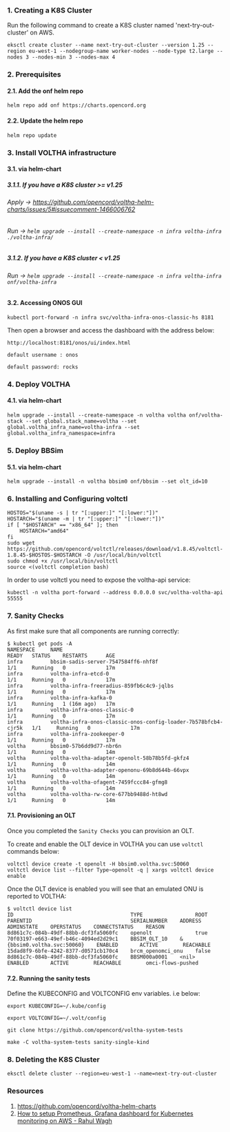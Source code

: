 ### 1. Creating a K8S Cluster

Run the following command to create a K8S cluster named 'next-try-out-cluster' on AWS.

```eksctl create cluster --name next-try-out-cluster --version 1.25 --region eu-west-1 --nodegroup-name worker-nodes --node-type t2.large --nodes 3 --nodes-min 3 --nodes-max 4```

### 2. Prerequisites


#### 2.1. Add the onf helm repo
```helm repo add onf https://charts.opencord.org```
#### 2.2. Update the helm repo 
```helm repo update```


### 3. Install VOLTHA infrastructure

#### 3.1. via helm-chart
##### 3.1.1. If you have a K8S cluster >= v1.25
###### Apply ->  https://github.com/opencord/voltha-helm-charts/issues/5#issuecomment-1466006762 
###### Run -> ```helm upgrade --install --create-namespace -n infra voltha-infra ./voltha-infra/```
##### 3.1.2. If you have a K8S cluster < v1.25
###### Run -> ```helm upgrade --install --create-namespace -n infra voltha-infra onf/voltha-infra```

#### 3.2. Accessing ONOS GUI
```kubectl port-forward -n infra svc/voltha-infra-onos-classic-hs 8181```

Then open a browser and access the dashboard with the address below:

```http://localhost:8181/onos/ui/index.html```

```default username : onos```

```default password: rocks```


### 4. Deploy VOLTHA

#### 4.1. via helm-chart
```helm upgrade --install --create-namespace -n voltha voltha onf/voltha-stack --set global.stack_name=voltha --set global.voltha_infra_name=voltha-infra --set  global.voltha_infra_namespace=infra```


### 5. Deploy BBSim

#### 5.1. via helm-chart
```helm upgrade --install -n voltha bbsim0 onf/bbsim --set olt_id=10```

### 6. Installing and Configuring voltctl

```
HOSTOS="$(uname -s | tr "[:upper:]" "[:lower:"])"
HOSTARCH="$(uname -m | tr "[:upper:]" "[:lower:"])"
if [ "$HOSTARCH" == "x86_64" ]; then
    HOSTARCH="amd64"
fi
sudo wget https://github.com/opencord/voltctl/releases/download/v1.8.45/voltctl-1.8.45-$HOSTOS-$HOSTARCH -O /usr/local/bin/voltctl
sudo chmod +x /usr/local/bin/voltctl
source <(voltctl completion bash)
```

In order to use voltctl you need to expose the voltha-api service:

```kubectl -n voltha port-forward --address 0.0.0.0 svc/voltha-voltha-api 55555```


### 7. Sanity Checks

As first make sure that all components are running correctly:

```shell
$ kubectl get pods -A
NAMESPACE     NAME                                                            READY   STATUS    RESTARTS      AGE
infra         bbsim-sadis-server-7547584ff6-nhf8f                             1/1     Running   0             17m
infra         voltha-infra-etcd-0                                             1/1     Running   0             17m
infra         voltha-infra-freeradius-859fb6c4c9-jqlbs                        1/1     Running   0             17m
infra         voltha-infra-kafka-0                                            1/1     Running   1 (16m ago)   17m
infra         voltha-infra-onos-classic-0                                     1/1     Running   0             17m
infra         voltha-infra-onos-classic-onos-config-loader-7b578bfcb4-cjr5k   1/1     Running   0             17m
infra         voltha-infra-zookeeper-0                                        1/1     Running   0             17m
voltha        bbsim0-57b6dd9d77-nbr6n                                         1/1     Running   0             14m
voltha        voltha-voltha-adapter-openolt-58b78b5fd-gkfz4                   1/1     Running   0             14m
voltha        voltha-voltha-adapter-openonu-69b8d644b-66vpx                   1/1     Running   0             14m
voltha        voltha-voltha-ofagent-7459fccc84-gfmg8                          1/1     Running   0             14m
voltha        voltha-voltha-rw-core-677bb9488d-ht8wd                          1/1     Running   0             14m
```

#### 7.1. Provisioning an OLT

Once you completed the `Sanity Checks` you can provision an OLT.

To create and enable the OLT device in VOLTHA you can use `voltctl` commands below:

```shell
voltctl device create -t openolt -H bbsim0.voltha.svc:50060
voltctl device list --filter Type~openolt -q | xargs voltctl device enable
```

Once the OLT device is enabled you will see that an emulated ONU is reported to VOLTHA:

```shell
$ voltctl device list
ID                                      TYPE                 ROOT     PARENTID                                SERIALNUMBER    ADDRESS                       ADMINSTATE    OPERSTATUS    CONNECTSTATUS    REASON
8d861c7c-084b-49df-88bb-dcf3fa5060fc    openolt              true     70f03197-e663-49ef-b46c-4094ed2d29c1    BBSIM_OLT_10    &{bbsim0.voltha.svc:50060}    ENABLED       ACTIVE        REACHABLE        
15dad8f9-6bfe-4242-8377-d0571cb170c4    brcm_openomci_onu    false    8d861c7c-084b-49df-88bb-dcf3fa5060fc    BBSM000a0001    <nil>                         ENABLED       ACTIVE        REACHABLE        omci-flows-pushed
```

#### 7.2. Running the sanity tests

Define the KUBECONFIG and VOLTCONFIG env variables. i.e below:

```export KUBECONFIG=~/.kube/config```

```export VOLTCONFIG=~/.volt/config```


```git clone https://github.com/opencord/voltha-system-tests```

```make -C voltha-system-tests sanity-single-kind```


### 8. Deleting the K8S Cluster

```eksctl delete cluster --region=eu-west-1 --name=next-try-out-cluster```


### Resources
1. https://github.com/opencord/voltha-helm-charts 
2. [How to setup Prometheus, Grafana dashboard for Kubernetes monitoring on AWS - Rahul Wagh](https://jhooq.com/prometheous-k8s-aws-setup/)


